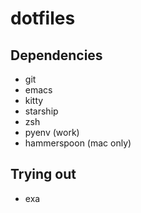 # dotfiles

## Dependencies
- git
- emacs
- kitty
- starship
- zsh
- pyenv (work)
- hammerspoon (mac only)

## Trying out
- exa
